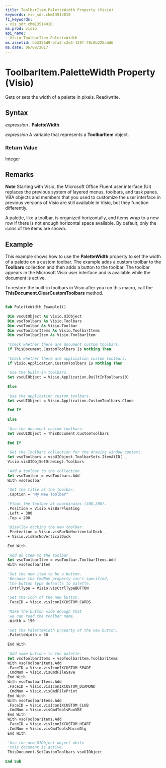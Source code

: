 ```yaml
---
title: ToolbarItem.PaletteWidth Property (Visio)
keywords: vis_sdr.chm13514010
f1_keywords:
- vis_sdr.chm13514010
ms.prod: visio
api_name:
- Visio.ToolbarItem.PaletteWidth
ms.assetid: bb3356d9-bfa3-c2e5-129f-70c0b225add6
ms.date: 06/08/2017
---
```



# ToolbarItem.PaletteWidth Property (Visio)

Gets or sets the width of a palette in pixels. Read/write.


## Syntax

 _expression_ . **PaletteWidth**

 _expression_ A variable that represents a **ToolbarItem** object.


### Return Value

Integer


## Remarks


 **Note**  Starting with Visio, the Microsoft Office Fluent user interface (UI) replaces the previous system of layered menus, toolbars, and task panes. VBA objects and members that you used to customize the user interface in previous versions of Visio are still available in Visio, but they function differently.

A palette, like a toolbar, is organized horizontally, and items wrap to a new row if there is not enough horizontal space available. By default, only the icons of the items are shown.


## Example

This example shows how to use the **PaletteWidth** property to set the width of a palette on a custom toolbar. The example adds a custom toolbar to the **Toolbars** collection and then adds a button to the toolbar. The toolbar appears in the Microsoft Visio user interface and is available while the document is active.

To restore the built-in toolbars in Visio after you run this macro, call the **ThisDocument.ClearCustomToolbars** method.




```vb
 
Sub PaletteWidth_Example1() 
 
 Dim vsoUIObject As Visio.UIObject 
 Dim vsoToolbars As Visio.Toolbars 
 Dim vsoToolbar As Visio.Toolbar 
 Dim vsoToolbarItems As Visio.ToolbarItems 
 Dim vsoToolbarItem As Visio.ToolbarItem 
 
 'Check whether there are document custom toolbars. 
 If ThisDocument.CustomToolbars Is Nothing Then 
 
 'Check whether there are application custom toolbars. 
 If Visio.Application.CustomToolbars Is Nothing Then 
 
 'Use the built-in toolbars. 
 Set vsoUIObject = Visio.Application.BuiltInToolbars(0) 
 
 Else 
 
 'Use the application custom toolbars. 
 Set vsoUIObject = Visio.Application.CustomToolbars.Clone 
 
 End If 
 
 Else 
 
 'Use the document custom toolbars. 
 Set vsoUIObject = ThisDocument.CustomToolbars 
 
 End If 
 
 'Get the Toolbars collection for the drawing window context. 
 Set vsoToolbars = vsoUIObject.ToolbarSets.ItemAtID( _ 
 Visio.visUIObjSetDrawing).Toolbars 
 
 'Add a toolbar to the collection. 
 Set vsoToolbar = vsoToolbars.Add 
 With vsoToolbar 
 
 'Set the title of the toolbar. 
 .Caption = "My New Toolbar" 
 
 'Float the toolbar at coordinates (300,200). 
 .Position = Visio.visBarFloating 
 .Left = 300 
 .Top = 200 
 
 'Disallow docking the new toolbar. 
 .Protection = Visio.visBarNoHorizontalDock _ 
 + Visio.visBarNoVerticalDock 
 
 End With 
 
 'Add an item to the toolbar. 
 Set vsoToolbarItem = vsoToolbar.ToolbarItems.Add 
 With vsoToolbarItem 
 
 'Set the new item to be a button. 
 'Because the CmdNum property isn't specified, 
 'the button type defaults to palette. 
 .CntrlType = Visio.visCtrlTypeBUTTON 
 
 'Set the icon of the new button. 
 .FaceID = Visio.visIconIXCUSTOM_CARDS 
 
 'Make the button wide enough that 
 'we can read the toolbar name. 
 .Width = 150 
 
 'Set the PaletteWidth property of the new button. 
 .PaletteWidth = 50 
 
 End With 
 
 'Add some buttons to the palette. 
 Set vsoToolbarItems = vsoToolbarItem.ToolbarItems 
 With vsoToolbarItems.Add 
 .FaceID = Visio.visIconIXCUSTOM_SPADE 
 .CmdNum = Visio.visCmdFileSave 
 End With 
 With vsoToolbarItems.Add 
 .FaceID = Visio.visIconIXCUSTOM_DIAMOND 
 .CmdNum = Visio.visCmdFilePrint 
 End With 
 With vsoToolbarItems.Add 
 .FaceID = Visio.visIconIXCUSTOM_CLUB 
 .CmdNum = Visio.visCmdToolsRunVBE 
 End With 
 With vsoToolbarItems.Add 
 .FaceID = Visio.visIconIXCUSTOM_HEART 
 .CmdNum = Visio.visCmdToolsMacroDlg 
 End With 
 
 'Use the new UIObject object while 
 'this document is active. 
 ThisDocument.SetCustomToolbars vsoUIObject 
 
End Sub
```


